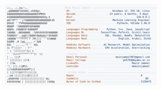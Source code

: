 <picture>
  <source srcset="https://raw.githubusercontent.com/mmazinjameel/mmazinjameel/main/dark_mode.svg?v=1741507825" media="(prefers-color-scheme: dark)">
  <img src="https://raw.githubusercontent.com/mmazinjameel/mmazinjameel/main/light_mode.svg?v=1741507825">
</picture>
